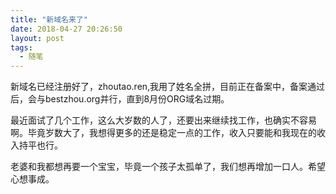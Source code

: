 ```yaml
---
title: "新域名来了"
date: 2018-04-27 20:26:50
layout: post
tags: 
  - 随笔
---
```

新域名已经注册好了，zhoutao.ren,我用了姓名全拼，目前正在备案中，备案通过后，会与bestzhou.org并行，直到8月份ORG域名过期。

最近面试了几个工作，这么大岁数的人了，还要出来继续找工作，也确实不容易啊。毕竟岁数大了，我想得更多的还是稳定一点的工作，收入只要能和我现在的收入持平也行。

老婆和我都想再要一个宝宝，毕竟一个孩子太孤单了，我们想再增加一口人。希望心想事成。